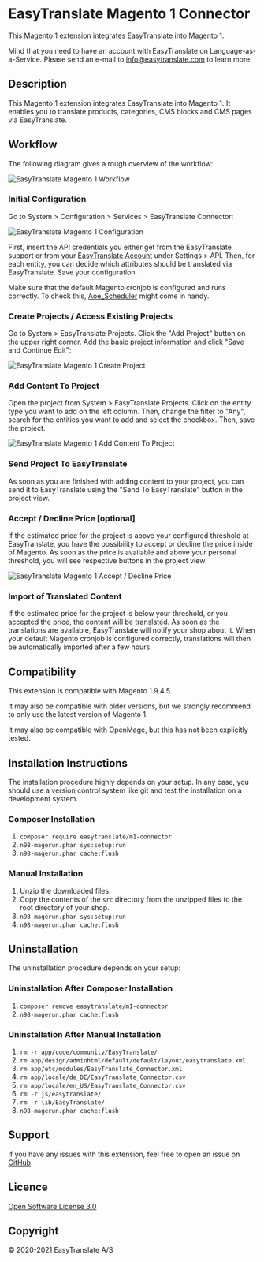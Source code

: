 # EasyTranslate Magento 1 Connector

This Magento 1 extension integrates EasyTranslate into Magento 1.

Mind that you need to have an account with EasyTranslate on Language-as-a-Service. Please send an e-mail to
info@easytranslate.com to learn more.

## Description

This Magento 1 extension integrates EasyTranslate into Magento 1. It enables you to translate products, categories, CMS
blocks and CMS pages via EasyTranslate.

## Workflow

The following diagram gives a rough overview of the workflow:

![EasyTranslate Magento 1 Workflow](images/easytranslate-m1-connector.jpg "EasyTranslate Magento 1 Workflow")

### Initial Configuration

Go to System > Configuration > Services > EasyTranslate Connector:

![EasyTranslate Magento 1 Configuration](images/easytranslate-m1-connector-configuration.png "EasyTranslate Magento 1 Configuration")

First, insert the API credentials you either get from the EasyTranslate support or from
your [EasyTranslate Account](https://platform.easytranslate.com/) under Settings >
API. Then, for each entity, you can decide which attributes should be translated via EasyTranslate. Save your
configuration.

Make sure that the default Magento cronjob is configured and runs correctly. To check
this, [Aoe_Scheduler](https://github.com/AOEpeople/Aoe_Scheduler) might come in handy.

### Create Projects / Access Existing Projects

Go to System > EasyTranslate Projects. Click the "Add Project" button on the upper right corner. Add the basic project
information and click "Save and Continue Edit":

![EasyTranslate Magento 1 Create Project](images/easytranslate-m1-connector-create-project.png "EasyTranslate Magento 1 Create Project")

### Add Content To Project

Open the project from System > EasyTranslate Projects. Click on the entity type you want to add on the left column.
Then, change the filter to "Any", search for the entities you want to add and select the checkbox. Then, save the
project.

![EasyTranslate Magento 1 Add Content To Project](images/easytranslate-m1-connector-add-content-to-project.png "EasyTranslate Magento 1 Add Content To Project")

### Send Project To EasyTranslate

As soon as you are finished with adding content to your project, you can send it to EasyTranslate using the "Send To
EasyTranslate" button in the project view.

### Accept / Decline Price [optional]

If the estimated price for the project is above your configured threshold at EasyTranslate, you have the possibility to
accept or decline the price inside of Magento. As soon as the price is available and above your personal threshold, you
will see respective buttons in the project view:

![EasyTranslate Magento 1 Accept / Decline Price](images/easytranslate-m1-connector-accept-decline-price.png "EasyTranslate Magento 1 Accept / Decline Price")

### Import of Translated Content

If the estimated price for the project is below your threshold, or you accepted the price, the content will be
translated. As soon as the translations are available, EasyTranslate will notify your shop about it. When your default
Magento cronjob is configured correctly, translations will then be automatically imported after a few hours.

## Compatibility

This extension is compatible with Magento 1.9.4.5.

It may also be compatible with older versions, but we strongly recommend to only use the latest version of Magento 1.

It may also be compatible with OpenMage, but this has not been explicitly tested.

## Installation Instructions

The installation procedure highly depends on your setup. In any case, you should use a version control system like git
and test the installation on a development system.

### Composer Installation

1. `composer require easytranslate/m1-connector`
2. `n98-magerun.phar sys:setup:run`
3. `n98-magerun.phar cache:flush`

### Manual Installation

1. Unzip the downloaded files.
2. Copy the contents of the `src` directory from the unzipped files to the root directory of your shop.
3. `n98-magerun.phar sys:setup:run`
4. `n98-magerun.phar cache:flush`

## Uninstallation

The uninstallation procedure depends on your setup:

### Uninstallation After Composer Installation

1. `composer remove easytranslate/m1-connector`
2. `n98-magerun.phar cache:flush`

### Uninstallation After Manual Installation

1. `rm -r app/code/community/EasyTranslate/`
2. `rm app/design/adminhtml/default/default/layout/easytranslate.xml`
3. `rm app/etc/modules/EasyTranslate_Connector.xml`
4. `rm app/locale/de_DE/EasyTranslate_Connector.csv`
5. `rm app/locale/en_US/EasyTranslate_Connector.csv`
6. `rm -r js/easytranslate/`
7. `rm -r lib/EasyTranslate/`
8. `n98-magerun.phar cache:flush`

## Support

If you have any issues with this extension, feel free to open an issue
on [GitHub](https://github.com/easytranslate-com/laas-api-magento-plugin/issues).

## Licence

[Open Software License 3.0](https://opensource.org/licenses/OSL-3.0)

## Copyright

&copy; 2020-2021 EasyTranslate A/S
